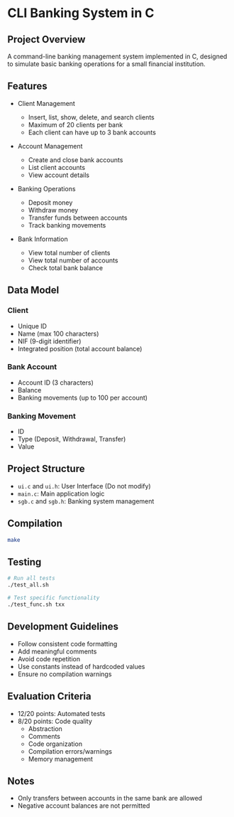 # CLI Banking System in C

## Project Overview
A command-line banking management system implemented in C, designed to simulate basic banking operations for a small financial institution.

## Features
- Client Management
  - Insert, list, show, delete, and search clients
  - Maximum of 20 clients per bank
  - Each client can have up to 3 bank accounts

- Account Management
  - Create and close bank accounts
  - List client accounts
  - View account details

- Banking Operations
  - Deposit money
  - Withdraw money
  - Transfer funds between accounts
  - Track banking movements

- Bank Information
  - View total number of clients
  - View total number of accounts
  - Check total bank balance

## Data Model
### Client
- Unique ID
- Name (max 100 characters)
- NIF (9-digit identifier)
- Integrated position (total account balance)

### Bank Account
- Account ID (3 characters)
- Balance
- Banking movements (up to 100 per account)

### Banking Movement
- ID
- Type (Deposit, Withdrawal, Transfer)
- Value

## Project Structure
- `ui.c` and `ui.h`: User Interface (Do not modify)
- `main.c`: Main application logic
- `sgb.c` and `sgb.h`: Banking system management

## Compilation
```bash
make
```

## Testing
```bash
# Run all tests
./test_all.sh

# Test specific functionality
./test_func.sh txx
```

## Development Guidelines
- Follow consistent code formatting
- Add meaningful comments
- Avoid code repetition
- Use constants instead of hardcoded values
- Ensure no compilation warnings

## Evaluation Criteria
- 12/20 points: Automated tests
- 8/20 points: Code quality
  - Abstraction
  - Comments
  - Code organization
  - Compilation errors/warnings
  - Memory management

## Notes
- Only transfers between accounts in the same bank are allowed
- Negative account balances are not permitted
